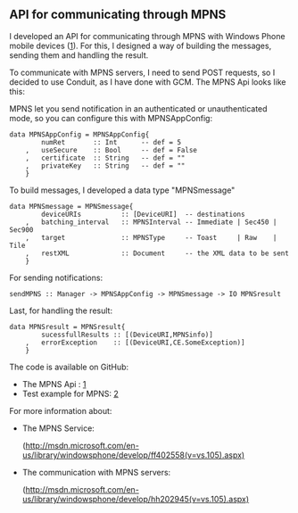 ## API for communicating through MPNS

I developed an API for communicating through MPNS with Windows Phone mobile devices ([1](https://github.com/MarcosPividori/push-notify/tree/master/push-notify/Network/PushNotify/Mpns)). For this, I designed a way of building the messages, sending them and handling the result.

To communicate with MPNS servers, I need to send POST requests, so I decided to use Conduit, as I have done with GCM. The MPNS Api looks like this:

MPNS let you send notification in an authenticated or unauthenticated mode, so you can configure this with  MPNSAppConfig:

    data MPNSAppConfig = MPNSAppConfig{
            numRet       :: Int      -- def = 5
        ,   useSecure    :: Bool     -- def = False
        ,   certificate  :: String   -- def = ""
        ,   privateKey   :: String   -- def = ""
        }

To build messages, I developed a data type "MPNSmessage"

    data MPNSmessage = MPNSmessage{
            deviceURIs          :: [DeviceURI]  -- destinations
        ,   batching_interval   :: MPNSInterval -- Immediate | Sec450 | Sec900
        ,   target              :: MPNSType     -- Toast     | Raw    | Tile
        ,   restXML             :: Document     -- the XML data to be sent
        }

For sending notifications:

    sendMPNS :: Manager -> MPNSAppConfig -> MPNSmessage -> IO MPNSresult

Last, for handling the result:

    data MPNSresult = MPNSresult{
            sucessfullResults :: [(DeviceURI,MPNSinfo)]
        ,   errorException    :: [(DeviceURI,CE.SomeException)]
        }

The code is available on GitHub:
 - The MPNS Api : [1]("https://github.com/MarcosPividori/push-notify/tree/master/push-notify/Network/PushNotify/Mpns")
 - Test example for MPNS: [2]("https://github.com/MarcosPividori/push-notify/tree/master/push-notify/test")

For more information about:
 - The MPNS Service:

   (http://msdn.microsoft.com/en-us/library/windowsphone/develop/ff402558(v=vs.105).aspx)
 - The communication with MPNS servers:  

   (http://msdn.microsoft.com/en-us/library/windowsphone/develop/hh202945(v=vs.105).aspx)
